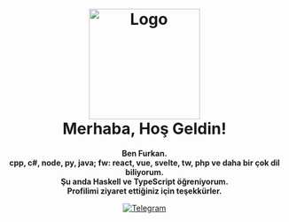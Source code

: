 <h1 align="center">
  <br>
  <img src="https://te.legra.ph/file/3fc47ac30d89895a213f3.jpg" alt="Logo" width="200">
  <br>
  Merhaba, Hoş Geldin!
  <br>
</h1>

<p align="center">
  <b>Ben Furkan.</b><br>
  <b>cpp, c#, node, py, java; fw: react, vue, svelte, tw, php ve daha bir çok dil biliyorum.</b><br>
  <b>Şu anda Haskell ve TypeScript öğreniyorum.</b><br>
  <b>Profilimi ziyaret ettiğiniz için teşekkürler.</b>
</p>

<p align="center">
  <a href="https://t.me/Furkanisyanediyo">
    <img alt="Telegram" src="https://img.shields.io/badge/-Telegram-2CA5E0?style=for-the-badge&logo=telegram&logoColor=white">
  </a>
</p>
